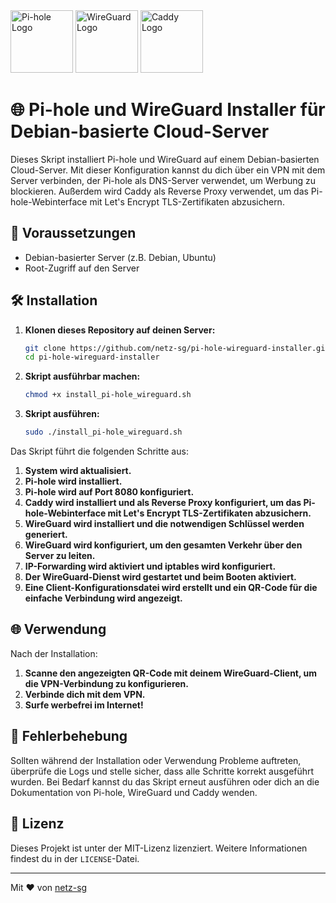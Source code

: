 <img src="https://upload.wikimedia.org/wikipedia/commons/0/00/Pi-hole_Logo.png" alt="Pi-hole Logo" width="100"/>
<img src="https://upload.wikimedia.org/wikipedia/commons/thumb/9/98/Logo_of_WireGuard.svg/1200px-Logo_of_WireGuard.svg.png" alt="WireGuard Logo" width="100"/>
<img src="https://dqah5woojdp50.cloudfront.net/original/2X/5/5f2c1a30bf4aeec78ece52d64426ec606d9fee7d.png" alt="Caddy Logo" width="100"/>

# 🌐 Pi-hole und WireGuard Installer für Debian-basierte Cloud-Server

Dieses Skript installiert Pi-hole und WireGuard auf einem Debian-basierten Cloud-Server. Mit dieser Konfiguration kannst du dich über ein VPN mit dem Server verbinden, der Pi-hole als DNS-Server verwendet, um Werbung zu blockieren. Außerdem wird Caddy als Reverse Proxy verwendet, um das Pi-hole-Webinterface mit Let's Encrypt TLS-Zertifikaten abzusichern.

## 🚀 Voraussetzungen

- Debian-basierter Server (z.B. Debian, Ubuntu)
- Root-Zugriff auf den Server

## 🛠️ Installation

1. **Klonen dieses Repository auf deinen Server:**

    ```bash
    git clone https://github.com/netz-sg/pi-hole-wireguard-installer.git
    cd pi-hole-wireguard-installer
    ```

2. **Skript ausführbar machen:**

    ```bash
    chmod +x install_pi-hole_wireguard.sh
    ```

3. **Skript ausführen:**

    ```bash
    sudo ./install_pi-hole_wireguard.sh
    ```

Das Skript führt die folgenden Schritte aus:

1. **System wird aktualisiert.**
2. **Pi-hole wird installiert.**
3. **Pi-hole wird auf Port 8080 konfiguriert.**
4. **Caddy wird installiert und als Reverse Proxy konfiguriert, um das Pi-hole-Webinterface mit Let's Encrypt TLS-Zertifikaten abzusichern.**
5. **WireGuard wird installiert und die notwendigen Schlüssel werden generiert.**
6. **WireGuard wird konfiguriert, um den gesamten Verkehr über den Server zu leiten.**
7. **IP-Forwarding wird aktiviert und iptables wird konfiguriert.**
8. **Der WireGuard-Dienst wird gestartet und beim Booten aktiviert.**
9. **Eine Client-Konfigurationsdatei wird erstellt und ein QR-Code für die einfache Verbindung wird angezeigt.**

## 🌐 Verwendung

Nach der Installation:

1. **Scanne den angezeigten QR-Code mit deinem WireGuard-Client, um die VPN-Verbindung zu konfigurieren.**
2. **Verbinde dich mit dem VPN.**
3. **Surfe werbefrei im Internet!**

## 🔧 Fehlerbehebung

Sollten während der Installation oder Verwendung Probleme auftreten, überprüfe die Logs und stelle sicher, dass alle Schritte korrekt ausgeführt wurden. Bei Bedarf kannst du das Skript erneut ausführen oder dich an die Dokumentation von Pi-hole, WireGuard und Caddy wenden.

## 📜 Lizenz

Dieses Projekt ist unter der MIT-Lizenz lizenziert. Weitere Informationen findest du in der `LICENSE`-Datei.

---

Mit ❤️ von [netz-sg](https://github.com/netz-sg)
